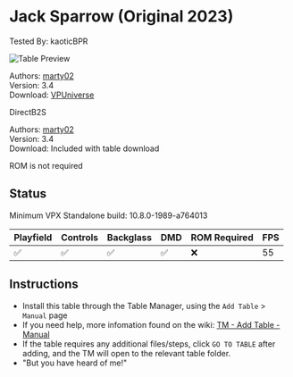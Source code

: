 # Jack Sparrow (Original 2023)

Tested By: kaoticBPR

![Table Preview](../../images/vpx-jacksparrow.png)

Authors: [marty02](https://vpuniverse.com/profile/16531-marty02/)  
Version: 3.4  
Download: [VPUniverse](https://vpuniverse.com/files/file/15815-jack-sparrow/)

DirectB2S

Authors: [marty02](https://vpuniverse.com/profile/16531-marty02)  
Version: 3.4  
Download: Included with table download

ROM is not required 

## Status 

Minimum VPX Standalone build: 10.8.0-1989-a764013

| Playfield | Controls | Backglass | DMD | ROM Required | FPS | 
|-----------|----------|-----------|-----|--------------|-----|
| :white_check_mark: | :white_check_mark: | :white_check_mark: | :white_check_mark: | :x: | 55 |

## Instructions

- Install this table through the Table Manager, using the `Add Table` > `Manual` page
- If you need help, more infomation found on the wiki: [TM - Add Table - Manual](https://github.com/LegendsUnchained/vpx-standalone-alp4k/wiki/%5B04%5D-%F0%9F%A7%A1-TM-%E2%80%90-Other-Features#add-table---manual)
- If the table requires any additional files/steps, click `GO TO TABLE` after adding, and the TM will open to the relevant table folder.
- "But you have heard of me!"

